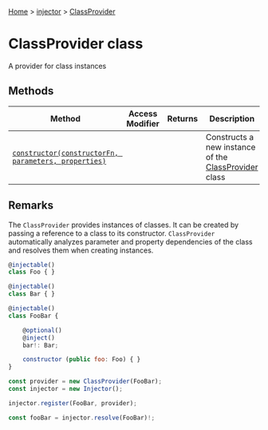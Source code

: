 [Home](./index) &gt; [injector](./injector.md) &gt; [ClassProvider](./injector.classprovider.md)

# ClassProvider class

A provider for class instances

## Methods

|  Method | Access Modifier | Returns | Description |
|  --- | --- | --- | --- |
|  [`constructor(constructorFn, parameters, properties)`](./injector.classprovider.constructor.md) |  |  | Constructs a new instance of the [ClassProvider](./injector.classprovider.md) class |

## Remarks

The `ClassProvider` provides instances of classes. It can be created by passing a reference to a class to its constructor. `ClassProvider` automatically analyzes parameter and property dependencies of the class and resolves them when creating instances.
```javascript
@injectable()
class Foo { }

@injectable()
class Bar { }

@injectable()
class FooBar {

    @optional()
    @inject()
    bar!: Bar;

    constructor (public foo: Foo) { }
}

const provider = new ClassProvider(FooBar);
const injector = new Injector();

injector.register(FooBar, provider);

const fooBar = injector.resolve(FooBar)!;

```
